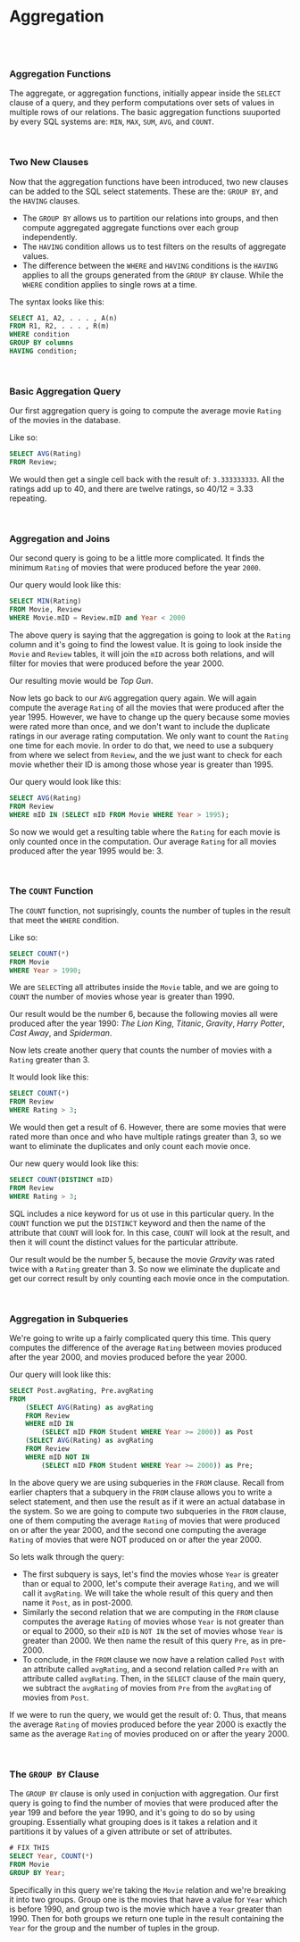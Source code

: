 # Aggregation

<br>
<br>

### Aggregation Functions

The aggregate, or aggregation functions, initially appear inside the `SELECT` clause of a query, and they perform computations over sets of values in multiple rows of our relations. The basic aggregation functions suuported by every SQL systems are: `MIN`, `MAX`, `SUM`, `AVG`, and  `COUNT`.

<br>

### Two New Clauses

Now that the aggregation functions have been introduced, two new clauses can be added to the SQL select statements. These are the: `GROUP BY`, and the `HAVING` clauses.
* The `GROUP BY` allows us to partition our relations into groups, and then compute aggregated aggregate functions over each group independently.
* The `HAVING` condition allows us to test filters on the results of aggregate values.
* The difference between the `WHERE` and `HAVING` conditions is the `HAVING` applies to all the groups generated from the `GROUP BY` clause. While the `WHERE` condition applies to single rows at a time.

The syntax looks like this:

```sql
SELECT A1, A2, . . . , A(n)
FROM R1, R2, . . . , R(m)
WHERE condition
GROUP BY columns
HAVING condition;
```

<br>

### Basic Aggregation Query

Our first aggregation query is going to compute the average movie `Rating` of the movies in the database.

Like so:

```sql
SELECT AVG(Rating)
FROM Review;
```

We would then get a single cell back with the result of: `3.333333333`. All the ratings add up to 40, and there are twelve ratings, so 40/12 = 3.33 repeating.

<br>

### Aggregation and Joins

Our second query is going to be a little more complicated. It finds the minimum `Rating` of movies that were produced before the year `2000`.

Our query would look like this:

```sql
SELECT MIN(Rating)
FROM Movie, Review
WHERE Movie.mID = Review.mID and Year < 2000
```

The above query is saying that the aggregation is going to look at the `Rating` column and it's going to find the lowest value. It is going to look inside the `Movie` and `Review` tables, it will join the `mID` across both relations, and will filter for movies that were produced before the year 2000.

Our resulting movie would be *Top Gun*.

Now lets go back to our `AVG` aggregation query again. We will again compute the average `Rating` of all the movies that were produced after the year 1995. However, we have to change up the query because some movies were rated more than once, and we don't want to include the duplicate ratings in our average rating computation. We only want to count the `Rating` one time for each movie. In order to do that, we need to use a subquery from where we select from `Review`, and the we just want to check for each movie whether their ID is among those whose year is greater than 1995.

Our query would look like this:

```sql
SELECT AVG(Rating)
FROM Review
WHERE mID IN (SELECT mID FROM Movie WHERE Year > 1995);
```

So now we would get a resulting table where the `Rating` for each movie is only counted once in the computation. Our average `Rating` for all movies produced after the year 1995 would be: 3.

<br>

### The `COUNT` Function

The `COUNT` function, not suprisingly, counts the number of tuples in the result that meet the `WHERE` condition.

Like so:

```sql
SELECT COUNT(*)
FROM Movie
WHERE Year > 1990;
```

We are `SELECT`ing all attributes inside the `Movie` table, and we are going to `COUNT` the number of movies whose year is greater than 1990.

Our result would be the number 6, because the following movies all were produced after the year 1990:  *The Lion King*, *Titanic*, *Gravity*, *Harry Potter*, *Cast Away*, and *Spiderman*.

Now lets create another query that counts the number of movies with a `Rating` greater than 3.

It would look like this:

```sql
SELECT COUNT(*)
FROM Review
WHERE Rating > 3;
```

We would then get a result of 6. However, there are some movies that were rated more than once and who have multiple ratings greater than 3, so we want to eliminate the duplicates and only count each movie once.

Our new query would look like this:

```sql
SELECT COUNT(DISTINCT mID)
FROM Review
WHERE Rating > 3;
```

SQL includes a nice keyword for us ot use in this particular query. In the `COUNT` function we put the `DISTINCT` keyword and then the name of the attribute that `COUNT` will look for. In this case, `COUNT` will look at the result, and then it will count the distinct values for the particular attribute.

Our result would be the number 5, because the movie *Gravity* was rated twice with a `Rating` greater than 3. So now we eliminate the duplicate and get our correct result by only counting each movie once in the computation.

<br>

### Aggregation in Subqueries

We're going to write up a fairly complicated query this time. This query computes the difference of the average `Rating` between movies produced after the year 2000, and movies produced before the year 2000.

Our query will look like this:

```sql
SELECT Post.avgRating, Pre.avgRating
FROM
    (SELECT AVG(Rating) as avgRating
    FROM Review
    WHERE mID IN
        (SELECT mID FROM Student WHERE Year >= 2000)) as Post
    (SELECT AVG(Rating) as avgRating
    FROM Review
    WHERE mID NOT IN
        (SELECT mID FROM Student WHERE Year >= 2000)) as Pre;
```

In the above query we are using subqueries in the `FROM` clause. Recall from earlier chapters that a subquery in the `FROM` clause allows you to write a select statement, and then use the result as if it were an actual database in the system. So we are going to compute two subqueries in the `FROM` clause, one of them computing the average `Rating` of movies that were produced on or after the year 2000, and the second one computing the average `Rating` of movies that were NOT produced on or after the year 2000.

So lets walk through the query:
* The first subquery is says, let's find the movies whose `Year` is greater than or equal to 2000, let's compute their average `Rating`, and we will call it `avgRating`. We will take the whole result of this query and then name it `Post`, as in post-2000.
* Similarly the second relation that we are computing in the `FROM` clause computes the average `Rating` of movies whose `Year` is not greater than or equal to 2000, so their `mID` is `NOT IN` the set of movies whose `Year` is greater than 2000. We then name the result of this query `Pre`, as in pre-2000.
* To conclude, in the `FROM` clause we now have a relation called `Post` with an attribute called `avgRating`, and a second relation called `Pre` with an attribute called `avgRating`. Then, in the `SELECT` clause of the main query, we subtract the `avgRating` of movies from `Pre` from the `avgRating` of movies from `Post`.

If we were to run the query, we would get the result of: 0. Thus, that means the average `Rating` of movies produced before the year 2000 is exactly the same as the average `Rating` of movies produced on or after the yeary 2000.

<br>

### The `GROUP BY` Clause

The `GROUP BY` clause is only used in conjuction with aggregation. Our first query is going to find the number of movies that were produced after the year 199 and before the year 1990, and it's going to do so by using grouping. Essentially what grouping does is it takes a relation and it partitions it by values of a given attribute or set of attributes.

```sql
# FIX THIS
SELECT Year, COUNT(*)
FROM Movie
GROUP BY Year;
```

Specifically in this query we're taking the `Movie` relation and we're breaking it into two groups. Group one is the movies that have a value for `Year` which is before 1990, and group two is the movie which have a `Year` greater than 1990. Then for both groups we return one tuple in the result containing the `Year` for the group and the number of tuples in the group.

